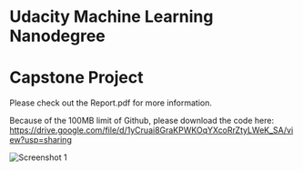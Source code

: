 # Udacity Machine Learning Nanodegree
# Capstone Project

Please check out the Report.pdf for more information.

Because of the 100MB limit of Github, please download the code here:
https://drive.google.com/file/d/1yCruai8GraKPWKOqYXcoRrZtyLWeK_SA/view?usp=sharing

![Screenshot 1](https://i.imgur.com/oMCsTtC.png)
